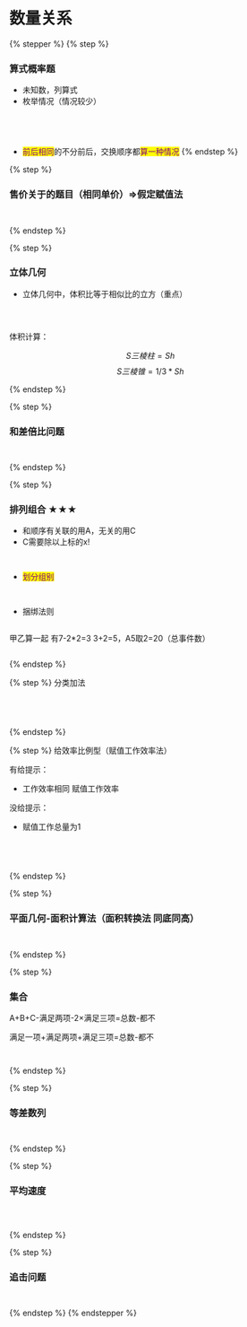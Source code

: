 # 数量关系



{% stepper %}
{% step %}
### 算式概率题

* 未知数，列算式
* 枚举情况（情况较少）

<figure><img src="../../.gitbook/assets/image (14).png" alt=""><figcaption></figcaption></figure>

<figure><img src="../../.gitbook/assets/image (15).png" alt=""><figcaption></figcaption></figure>

<figure><img src="../../.gitbook/assets/image (4).png" alt=""><figcaption></figcaption></figure>

<figure><img src="../../.gitbook/assets/image (1) (1) (1) (1) (1) (1).png" alt=""><figcaption></figcaption></figure>

* <mark style="color:purple;">前后相同</mark>的不分前后，交换顺序都<mark style="color:purple;">算一种情况</mark>
{% endstep %}

{% step %}
### 售价关于的题目（相同单价）=>假定赋值法

<figure><img src="../../.gitbook/assets/image (16).png" alt=""><figcaption></figcaption></figure>

<figure><img src="../../.gitbook/assets/image (18).png" alt=""><figcaption></figcaption></figure>
{% endstep %}

{% step %}
### 立体几何

* 立体几何中，体积比等于相似比的立方（重点）

<figure><img src="../../.gitbook/assets/image (19).png" alt=""><figcaption></figcaption></figure>

<figure><img src="../../.gitbook/assets/image (20).png" alt=""><figcaption></figcaption></figure>

<figure><img src="../../.gitbook/assets/image (25).png" alt=""><figcaption></figcaption></figure>

体积计算：

$$S三棱柱=Sh$$      $$S三棱锥=1/3*Sh$$


{% endstep %}

{% step %}
### 和差倍比问题

<figure><img src="../../.gitbook/assets/image (3) (1).png" alt=""><figcaption></figcaption></figure>

<figure><img src="../../.gitbook/assets/image (1) (1) (1) (1) (1) (1) (1) (1) (1) (1).png" alt=""><figcaption></figcaption></figure>
{% endstep %}

{% step %}
### 排列组合 ★★★

* 和顺序有关联的用A，无关的用C
* C需要除以上标的x!

<figure><img src="../../.gitbook/assets/image (2) (1) (1) (1) (1).png" alt=""><figcaption></figcaption></figure>

<figure><img src="../../.gitbook/assets/image (21).png" alt=""><figcaption></figcaption></figure>

* <mark style="color:purple;">划分组别</mark>

<figure><img src="../../.gitbook/assets/image (2) (1) (1).png" alt=""><figcaption></figcaption></figure>

<figure><img src="../../.gitbook/assets/image (24).png" alt=""><figcaption></figcaption></figure>

* 捆绑法则

<figure><img src="../../.gitbook/assets/image (31).png" alt=""><figcaption></figcaption></figure>

甲乙算一起 有7-2\*2=3  3+2=5，A5取2=20（总事件数）

<figure><img src="../../.gitbook/assets/image (32).png" alt=""><figcaption></figcaption></figure>
{% endstep %}

{% step %}
分类加法

<figure><img src="../../.gitbook/assets/image (22).png" alt=""><figcaption></figcaption></figure>

<figure><img src="../../.gitbook/assets/image (23).png" alt=""><figcaption></figcaption></figure>

<figure><img src="../../.gitbook/assets/image (2).png" alt=""><figcaption></figcaption></figure>

<figure><img src="../../.gitbook/assets/image (3).png" alt=""><figcaption></figcaption></figure>
{% endstep %}

{% step %}
给效率比例型（赋值工作效率法）

有给提示：

* 工作效率相同 赋值工作效率

没给提示：

* 赋值工作总量为1

<figure><img src="../../.gitbook/assets/image (1) (1) (1) (1) (1) (1) (1) (1).png" alt=""><figcaption></figcaption></figure>

<figure><img src="../../.gitbook/assets/image (2) (1) (1) (1).png" alt=""><figcaption></figcaption></figure>

<figure><img src="../../.gitbook/assets/image (26).png" alt=""><figcaption></figcaption></figure>

<figure><img src="../../.gitbook/assets/image (28).png" alt=""><figcaption></figcaption></figure>
{% endstep %}

{% step %}
### 平面几何-面积计算法（面积转换法 同底同高）

<figure><img src="../../.gitbook/assets/image (2) (1).png" alt=""><figcaption></figcaption></figure>

<figure><img src="../../.gitbook/assets/image (1) (1) (1) (1) (1) (1) (1).png" alt=""><figcaption></figcaption></figure>
{% endstep %}

{% step %}
### 集合

A+B+C-满足两项-2×满足三项=总数-都不

满足一项+满足两项+满足三项=总数-都不

<figure><img src="../../.gitbook/assets/image (29).png" alt=""><figcaption></figcaption></figure>

<figure><img src="../../.gitbook/assets/image (30).png" alt=""><figcaption></figcaption></figure>
{% endstep %}

{% step %}
### 等差数列

<figure><img src="../../.gitbook/assets/image (33).png" alt=""><figcaption></figcaption></figure>

<figure><img src="../../.gitbook/assets/image (34).png" alt=""><figcaption></figcaption></figure>
{% endstep %}

{% step %}
### 平均速度

<figure><img src="../../.gitbook/assets/image (35).png" alt=""><figcaption></figcaption></figure>

<figure><img src="../../.gitbook/assets/image (36).png" alt=""><figcaption></figcaption></figure>

<figure><img src="../../.gitbook/assets/image (37).png" alt=""><figcaption></figcaption></figure>
{% endstep %}

{% step %}
### 追击问题

<figure><img src="../../.gitbook/assets/image (1) (1) (1) (1).png" alt=""><figcaption></figcaption></figure>

<figure><img src="../../.gitbook/assets/image (1) (1) (1) (1) (1).png" alt=""><figcaption></figcaption></figure>
{% endstep %}
{% endstepper %}





